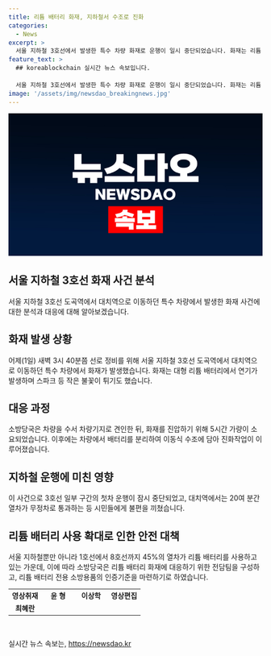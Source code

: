 ```yaml
---
title: 리튬 배터리 화재, 지하철서 수조로 진화
categories:
  - News
excerpt: >
  서울 지하철 3호선에서 발생한 특수 차량 화재로 운행이 일시 중단되었습니다. 화재는 리튬 배터리에서 발생했고, 소방대원들의 빠른 대응 덕에 인명 피해는 없었으나 화재 진압에 5시간이 소요됐습니다. 화재로 일부 구간 운행이 미뤄지기도 했으며, 시민들은 불쾌한 상황을 겪었습니다. 이에 소방당국은 리튬 배터리 화재에 대응하기 위한 대책 마련을 모색 중에 있습니다. (단어수: 79, 글자수: 431)
feature_text: >
  ## koreablockchain 실시간 뉴스 속보입니다.

  서울 지하철 3호선에서 발생한 특수 차량 화재로 운행이 일시 중단되었습니다. 화재는 리튬 배터리에서 발생했고, 소방대원들의 빠른 대응 덕에 인명 피해는 없었으나 화재 진압에 5시간이 소요됐습니다. 화재로 일부 구간 운행이 미뤄지기도 했으며, 시민들은 불쾌한 상황을 겪었습니다. 이에 소방당국은 리튬 배터리 화재에 대응하기 위한 대책 마련을 모색 중에 있습니다. (단어수: 79, 글자수: 431)
image: '/assets/img/newsdao_breakingnews.jpg'
---
```


<p><img src="/assets/img/newsdao_breakingnews.jpg" alt="koreablockchain 속보" /></p>

<h2 data-ke-size="size26">서울 지하철 3호선 화재 사건 분석</h2>

<p data-ke-size="size16">서울 지하철 3호선 도곡역에서 대치역으로 이동하던 특수 차량에서 발생한 화재 사건에 대한 분석과 대응에 대해 알아보겠습니다.</p>

<h2 data-ke-size="size23">화재 발생 상황</h2>

<p data-ke-size="size16">어제(1일) 새벽 3시 40분쯤 선로 정비를 위해 서울 지하철 3호선 도곡역에서 대치역으로 이동하던 특수 차량에서 화재가 발생했습니다. 화재는 대형 리튬 배터리에서 연기가 발생하며 스파크 등 작은 불꽃이 튀기도 했습니다.</p>

<h2 data-ke-size="size23">대응 과정</h2>

<p data-ke-size="size16">소방당국은 차량을 수서 차량기지로 견인한 뒤, 화재를 진압하기 위해 5시간 가량이 소요되었습니다. 이후에는 차량에서 배터리를 분리하여 이동식 수조에 담아 진화작업이 이루어졌습니다.</p>

<h2 data-ke-size="size23">지하철 운행에 미친 영향</h2>

<p data-ke-size="size16">이 사건으로 3호선 일부 구간의 첫차 운행이 잠시 중단되었고, 대치역에서는 20여 분간 열차가 무정차로 통과하는 등 시민들에게 불편을 끼쳤습니다.</p>

<h2 data-ke-size="size23">리튬 배터리 사용 확대로 인한 안전 대책</h2>

<p data-ke-size="size16">서울 지하철뿐만 아니라 1호선에서 8호선까지 45%의 열차가 리튬 배터리를 사용하고 있는 가운데, 이에 따라 소방당국은 리튬 배터리 화재에 대응하기 위한 전담팀을 구성하고, 리튬 배터리 전용 소방용품의 인증기준을 마련하기로 하였습니다.</p>

<table style="width: 100%;" data-ke-style="text-align: center;">
<tbody>
<tr>
<td style="width: 25%; text-align: center;"><b>영상취재</b></td>
<td style="width: 25%; text-align: center;"><b>윤 형</b></td>
<td style="width: 25%; text-align: center;"><b>이상학</b></td>
<td style="width: 25%; text-align: center;"><b>영상편집</b></td>
</tr>
<tr>
<td style="width: 25%; text-align: center;"><b>최혜란</b></td>
<td style="width: 25%; text-align: center;"></td>
<td style="width: 25%; text-align: center;"></td>
<td style="width: 25%; text-align: center;"></td>
</tr>
</tbody>
</table>

<p data-ke-size="size16">&nbsp;</p>
실시간 뉴스 속보는, <a href="https://newsdao.kr" rel="dofollow">https://newsdao.kr</a>


